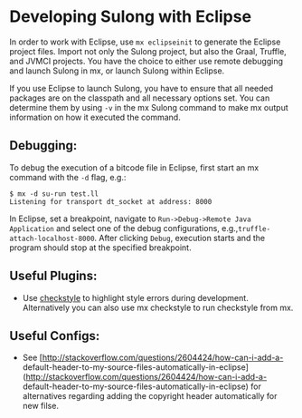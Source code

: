# Developing Sulong with Eclipse

In order to work with Eclipse, use `mx eclipseinit` to generate the
Eclipse project files. Import not only the Sulong project, but also the
Graal, Truffle, and JVMCI projects. You have the choice to either use
remote debugging and launch Sulong in mx, or launch Sulong within
Eclipse.

If you use Eclipse to launch Sulong, you have to ensure that all needed
packages are on the classpath and all necessary options set. You can
determine them by using `-v` in the mx Sulong command to make mx
output information on how it executed the command.

## Debugging:

To debug the execution of a bitcode file in Eclipse, first start an mx
command with the `-d` flag, e.g.:

    $ mx -d su-run test.ll
    Listening for transport dt_socket at address: 8000

In Eclipse, set a breakpoint, navigate to
`Run->Debug->Remote Java Application` and select one
of the debug configurations, e.g.,`truffle-attach-localhost-8000`.
After clicking `Debug`, execution starts and the program should stop at
the specified breakpoint.

## Useful Plugins:

* Use [checkstyle](http://checkstyle.sourceforge.net/) to highlight
style errors during development. Alternatively you can also use
mx checkstyle to run checkstyle from mx.

## Useful Configs:

* See
[http://stackoverflow.com/questions/2604424/how-can-i-add-a-
    default-header-to-my-source-files-automatically-in-eclipse](http://stackoverflow.com/questions/2604424/how-can-i-add-a-
    default-header-to-my-source-files-automatically-in-eclipse)
for alternatives regarding adding the copyright header automatically
for new filse.

